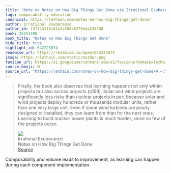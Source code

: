 ```yaml
---
title: "Note on Notes on How Big Things Get Done via Irrational Exuberance"
tags: composability education
canonical: https://lethain.com/notes-on-how-big-things-get-done/
author: Irrational Exuberance
author_id: f3717411b1d1e2af08e62704da234788
book: 35451390
book_title: "Notes on How Big Things Get Done"
hide_title: true
highlight_id: 642225874
readwise_url: https://readwise.io/open/642225874
image: https://lethain.com/static/author.png
favicon_url: https://s2.googleusercontent.com/s2/favicons?domain=lethain.com
source_emoji: 🌐
source_url: "https://lethain.com/notes-on-how-big-things-get-done/#:~:text=Finally%2C%20the%20book,the%20projects%20occur."
---
```


> Finally, the book also observes that learning happens not only within projects but also across projects (p159). Solar and wind projects are significantly less risky than nuclear projects in part because solar and wind projects deploy hundreds or thousands modular units, rather than one very large unit. Even if some wind turbines are poorly designed or installed, they can learn from than for the next ones. Learning to build nuclear power plants is much harder, since so few of the projects occur.
> <div class="quoteback-footer"><div class="quoteback-avatar"><img class="mini-favicon" src="https://s2.googleusercontent.com/s2/favicons?domain=lethain.com"></div><div class="quoteback-metadata"><div class="metadata-inner"><span style="display:none">FROM:</span><div aria-label="Irrational Exuberance" class="quoteback-author"> Irrational Exuberance</div><div aria-label="Notes on How Big Things Get Done" class="quoteback-title"> Notes on How Big Things Get Done</div></div></div><div class="quoteback-backlink"><a target="_blank" aria-label="go to the full text of this quotation" rel="noopener" href="https://lethain.com/notes-on-how-big-things-get-done/#:~:text=Finally%2C%20the%20book,the%20projects%20occur." class="quoteback-arrow"> Source</a></div></div>

Composability and volume leads to improvement, as learning can happen during each component implementation.